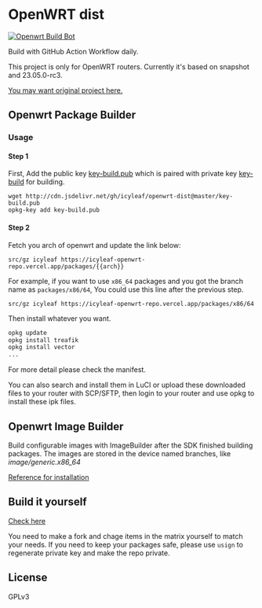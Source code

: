 # OpenWRT dist

[![Openwrt Build Bot](https://github.com/icyleaf/openwrt-dist/actions/workflows/main.yml/badge.svg)](https://github.com/icyleaf/openwrt-dist/actions/workflows/main.yml)

Build with GitHub Action Workflow daily.

This project is only for OpenWRT routers. Currently it's based on snapshot and 23.05.0-rc3.

[You may want original project here.](http://openwrt-dist.sourceforge.net)

## Openwrt Package Builder

### Usage

#### Step 1

First, Add the public key [key-build.pub](./key-build.pub) which is paired with private key [key-build](./key-build) for building.

```
wget http://cdn.jsdelivr.net/gh/icyleaf/openwrt-dist@master/key-build.pub
opkg-key add key-build.pub
```

#### Step 2

Fetch you arch of openwrt and update the link below:

```
src/gz icyleaf https://icyleaf-openwrt-repo.vercel.app/packages/{{arch}}
```

For example, if you want to use `x86_64` packages and you got the branch name as `packages/x86/64`, You could use this line after the previous step.

```
src/gz icyleaf https://icyleaf-openwrt-repo.vercel.app/packages/x86/64
```

Then install whatever you want.

```bash
opkg update
opkg install treafik
opkg install vector
...
```

For more detail please check the manifest.

You can also search and install them in LuCI or upload these downloaded files to your router with SCP/SFTP, then login to your router and use opkg to install these ipk files.

## Openwrt Image Builder

Build configurable images with ImageBuilder after the SDK finished building packages. The images are stored in the device named branches, like *image/generic.x86_64*

[Reference for installation](https://openwrt.org/docs/guide-user/installation/generic.sysupgrade)

## Build it yourself

[Check here](https://github.com/icyleaf/openwrt-dist/blob/master/.github/workflows/main.yml)

You need to make a fork and chage items in the matrix yourself to match your needs. If you need to keep your packages safe, please use `usign` to regenerate private key and make the repo private.

## License

GPLv3
